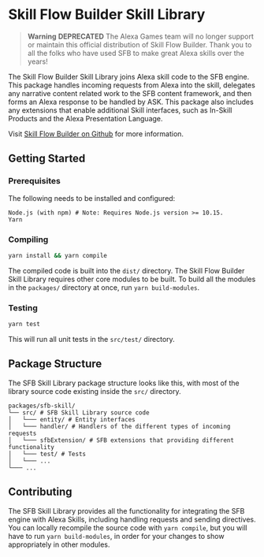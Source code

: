 # Skill Flow Builder Skill Library

> **Warning**
> **DEPRECATED** The Alexa Games team will no longer support or maintain this official distribution of Skill Flow Builder. Thank you to all the folks who have used SFB to make great Alexa skills over the years!


The Skill Flow Builder Skill Library joins Alexa skill code to the SFB engine.
This package handles incoming requests from Alexa into the skill, delegates any
narrative content related work to the SFB content framework, and then forms an
Alexa response to be handled by ASK. This package also includes any extensions
that enable additional Skill interfaces, such as In-Skill Products and the
Alexa Presentation Language.

Visit [Skill Flow Builder on Github](https://github.com/alexa-games/skill-flow-builder)
for more information.

## Getting Started

### Prerequisites

The following needs to be installed and configured:

```preformatted
Node.js (with npm) # Note: Requires Node.js version >= 10.15.
Yarn
```

### Compiling

```sh
yarn install && yarn compile
```

The compiled code is built into the `dist/` directory. The Skill Flow Builder
Skill Library requires other core modules to be built. To build all the modules
in the `packages/` directory at once, run `yarn build-modules`.

### Testing

```sh
yarn test
```

This will run all unit tests in the `src/test/` directory.

## Package Structure

The SFB Skill Library package structure looks like this, with most of the
library source code existing inside the `src/` directory.

```preformatted
packages/sfb-skill/
└── src/ # SFB Skill Library source code
│   └─── entity/ # Entity interfaces
│   └─── handler/ # Handlers of the different types of incoming requests
│   └─── sfbExtension/ # SFB extensions that providing different functionality
│   └─── test/ # Tests
│   └─── ...
└─── ...
```

## Contributing

The SFB Skill Library provides all the functionality for integrating the SFB
engine with Alexa Skills, including handling requests and sending directives.
You can locally recompile the source code with `yarn compile`, but you will have
to run `yarn build-modules`, in order for your changes to show appropriately in
other modules.
